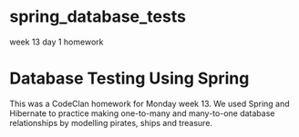 # spring_database_tests
week 13 day 1 homework

# Database Testing Using Spring
This was a CodeClan homework for Monday week 13. We used Spring and Hibernate to practice making one-to-many and many-to-one database relationships by modelling pirates, ships and treasure.
